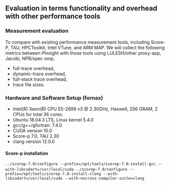## Evaluation in terms functionality and overhead with other performance tools

### Measurement evaluation
To compare with existing performance measurement tools, including Score-P, TAU, HPCToolkit, Intel VTune, and ARM MAP. 
We will collect the following metrics between PInsight with those tools using LULESH/other proxy-app, Jacobi, NPB/spec omp, 
 * full-trace overhead, 
 * dynamic-trace overhead, 
 * full-stack trace overhead, 
 * trace file sizes. 

### Hardware and Software Setup (fornax)
 * Intel(R) Xeon(R) CPU E5-2699 v3 @ 2.30GHz, Haswell, 256 GRAM, 2 CPUs for total 36 cores. 
 * Ubuntu 18.04.3 LTS, Linux kernel 5.4.0
 * gcc/g++/gfortran: 7.4.0
 * CUDA version 10.0
 * Score-p 7.0, TAU 2.30
 * clang version 12.0.0
 
#### Score-p installation
`../scorep-7.0/configure --prefix=/opt/tools/scorep-7.0-install-gcc --with-libcudart=/usr/local/cuda`
`../scorep-7.0/configure --prefix=/opt/tools/scorep-7.0-install-clang --with-libcudart=/usr/local/cuda --with-nocross-compiler-suite=clang`
